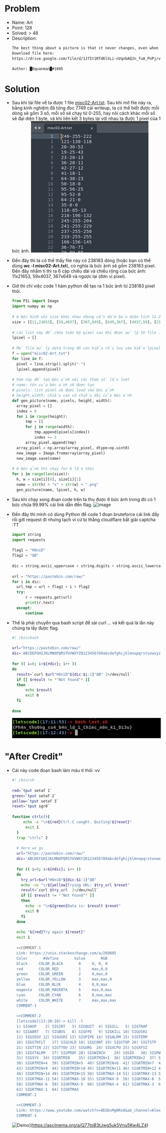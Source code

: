 # Problem
- Name: Art
- Point: 128
- Solved: > 48
- Description:
  ```sh
  The best thing about a picture is that it never changes, even when the people in it do, or when it is zoomed in
  Download file here:
  https://drive.google.com/file/d/1J7It1RTd6lSLi-nVqnbAQJn_fuA_PnPj/view?usp=sharing

  Author: █Bquanman█#1805
  ```

# Solution
- Sau khi tải file về  ta được 1 file [misc02-Art.txt](challenge/misc02-Art.txt). Sau khi mở file này ra, bằng kinh nghiệm đã từng đọc 7749 cái writeup, ta có thể  biết được mỗi dòng sẽ gồm 3 số, mỗi số sẽ chạy từ 0-255, hay nói cách khác mỗi số sẽ đại diện 1 byte, và khi liên kết 3 bytes lại với nhau ta được 1 pixel của 1 bức ảnh.
    ![image](tmp/picb1.png)
- Đến đây thì ta có thể thấy file này có 238183 dòng (hoặc bạn có thể dùng **wc -l misc02-Art.txt**), có nghĩa là bức ảnh sẽ gồm 238183 pixel. Đến đây nhẩm tí thì ra 6 cặp chiều dài và chiều rộng của bức ảnh: 11x21653, 59x4037, 367x649 và ngược lại (đơn vị pixel).
- Giờ thì chỉ việc code 1 hàm python để  tạo ra 1 bức ảnh từ 238183 pixel thôi.
  ```python
  from PIL import Image
  import numpy as np

  # 6 bức hình với size khác nhau nhưng vẫn đảm bảo diện tích là 238183
  size = [[11,21653], [59,4037], [367,649], [649,367], [4037,59], [21653,11]]

  # cái list này để chứa toàn bộ pixel sau khi được xử lý từ file .txt
  lpixel = []

  # Mở file xử lý data trong đó các kiểu rồi lưu vào biến lpixel
  f = open("misc02-Art.txt")
  for line in f:
  	pixel = line.strip().split("-")
  	lpixel.append(pixel)

  # hàm này để tạo bức ảnh với các tham số lần lượt
  # name: tên của bức ảnh sẽ được tạo
  # pixels: list pixel sẽ được load vào bức ảnh
  # height,width: chiều cao và chiều dài của bức ảnh
  def gen_picture(name, pixels, height, width):
  	array_pixel = []
  	index = 0
  	for i in range(height):
  		tmp = []
  		for j in range(width):
  			tmp.append(pixels[index])
  			index += 1
  		array_pixel.append(tmp)
  	array_pixel = np.array(array_pixel, dtype=np.uint8)
  	new_image = Image.fromarray(array_pixel)
  	new_image.save(name)

  # 6 bức ảnh thì chạy for 6 lần thôi
  for i in range(len(size)):
  	h, w = size[i][0], size[i][1]
  	name = str(h) + "x" + str(w) + ".png"
  	gen_picture(name, lpixel, h, w)

  ```

- Sau khi chạy xong đoạn code trên ta thu được 6 bức ảnh trong đó có 1 bức chứa 99.99% cái link dẫn đến flag.
  ![image](picb2.png)

- Đến đây thì mình có dùng Python để code 1 đoạn bruteforce cái link đấy rồi gởi request đi nhưng tạch vì cứ bị thằng cloudflare bắt giải captcha :TT

  ```python
  import string
  import requests

  flag1 = "H6niD"
  flag2 = "QB"

  dic = string.ascii_uppercase + string.digits + string.ascii_lowercase

  url = "https://pastebin.com/raw/"
  for i in dic:
  	url_tmp = url + flag1 + i + flag2
  	try:
  		r = requests.get(url)
  		print(r.text)
  	except:
  		continue

  ```

- Thế là phải chuyển qua bash script để sài curl ... và kết quả là lần này chúng ta lấy được flag.
  ```sh
  #! /bin/bash

  url="https://pastebin.com/raw/"
  dic='ABCDEFGHIJKLMNOPQRSTUVWXYZ0123456789abcdefghijklmnopqrstuvwxyz'

  for (( i=0; i<${#dic}; i++ ))
  do
    result=`curl $url"H6niD"${dic:$i:1}"QB" 2>/dev/null`
    if [[ $result != *"Not Found"* ]]
    then
    	echo $result
    	exit 0
    fi

  done

  ```
  ![image](tmp/picb3.png)

# "After Credit"
- Cái này code đoạn bash làm màu tí thôi :vv

  ```sh
  #! /bin/sh

  red=`tput setaf 1`
  green=`tput setaf 2`
  yellow=`tput setaf 3`
  reset=`tput sgr0`

  function ctrlc(){
	   echo -e "\n${red}Ctrl-C caught. Quiting!${reset}"
	    exit 1
    }
    trap "ctrlc" 2

    # Here we go
    url="https://pastebin.com/raw/"
    dic='ABCDEFGHIJKLMNOPQRSTUVWXYZ0123456789abcdefghijklmnopqrstuvwxyz'

    for (( i=0; i<${#dic}; i++ ))
    do
      try_url=$url"H6niD"${dic:$i:1}"QB"
      echo -ne "\r${yellow}Trying URL: $try_url $reset"
      result=`curl $try_url  2>/dev/null`
      if [[ $result != *"Not Found"* ]]
      then
        echo -e "\n${green}Data is: $result $reset"
        exit 0
      fi
    done

    echo "${red}Try again ${reset}"
    exit 1

    <<COMMENT-1
    Link: https://unix.stackexchange.com/a/269085
    Color       #define       Value       RGB
    black     COLOR_BLACK       0     0, 0, 0
    red       COLOR_RED         1     max,0,0
    green     COLOR_GREEN       2     0,max,0
    yellow    COLOR_YELLOW      3     max,max,0
    blue      COLOR_BLUE        4     0,0,max
    magenta   COLOR_MAGENTA     5     max,0,max
    cyan      COLOR_CYAN        6     0,max,max
    white     COLOR_WHITE       7     max,max,max
    COMMENT-1

    <<COMMENT-2
    [letscode](13:30:10)-> kill -l
    1) SIGHUP	 2) SIGINT	 3) SIGQUIT	 4) SIGILL	 5) SIGTRAP
    6) SIGABRT	 7) SIGBUS	 8) SIGFPE	 9) SIGKILL	10) SIGUSR1
    11) SIGSEGV	12) SIGUSR2	13) SIGPIPE	14) SIGALRM	15) SIGTERM
    16) SIGSTKFLT	17) SIGCHLD	18) SIGCONT	19) SIGSTOP	20) SIGTSTP
    21) SIGTTIN	22) SIGTTOU	23) SIGURG	24) SIGXCPU	25) SIGXFSZ
    26) SIGVTALRM	27) SIGPROF	28) SIGWINCH	29) SIGIO	30) SIGPWR
    31) SIGSYS	34) SIGRTMIN	35) SIGRTMIN+1	36) SIGRTMIN+2	37) SIGRTMIN+3
    38) SIGRTMIN+4	39) SIGRTMIN+5	40) SIGRTMIN+6	41) SIGRTMIN+7	42) SIGRTMIN+8
    43) SIGRTMIN+9	44) SIGRTMIN+10	45) SIGRTMIN+11	46) SIGRTMIN+12	47) SIGRTMIN+13
    48) SIGRTMIN+14	49) SIGRTMIN+15	50) SIGRTMAX-14	51) SIGRTMAX-13	52) SIGRTMAX-12
    53) SIGRTMAX-11	54) SIGRTMAX-10	55) SIGRTMAX-9	56) SIGRTMAX-8	57) SIGRTMAX-7
    58) SIGRTMAX-6	59) SIGRTMAX-5	60) SIGRTMAX-4	61) SIGRTMAX-3	62) SIGRTMAX-2
    63) SIGRTMAX-1	64) SIGRTMAX
    COMMENT-2

    <<COMMENT-3
    Link: https://www.youtube.com/watch?v=8EGDxMgNRs0&ab_channel=AlexLynd
    COMMENT-3

    ```

    ![Demo](https://asciinema.org/a/Q77toB3tJwg5uk5Vnu5Kw4LZ4.svg)](https://asciinema.org/a/Q77toB3tJwg5uk5Vnu5Kw4LZ4)
